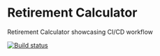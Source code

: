 # Retirement Calculator
Retirement Calculator showcasing CI/CD workflow

[![Build status](https://build.appcenter.ms/v0.1/apps/833c222c-1a3a-4f82-b014-9cf7287559c8/branches/dev/badge)](https://appcenter.ms)
